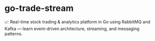 # go-trade-stream
📈 Real-time stock trading &amp; analytics platform in Go using RabbitMQ and Kafka — learn event-driven architecture, streaming, and messaging patterns.
